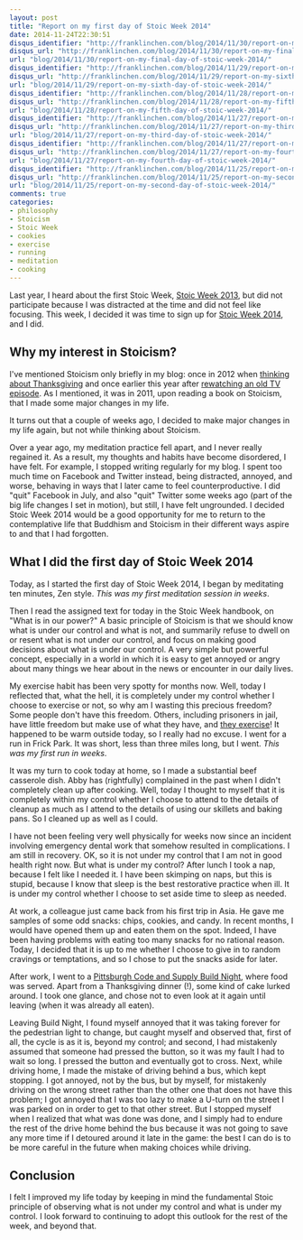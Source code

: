 ```yaml
---
layout: post
title: "Report on my first day of Stoic Week 2014"
date: 2014-11-24T22:30:51
disqus_identifier: "http://franklinchen.com/blog/2014/11/30/report-on-my-final-day-of-stoic-week-2014/"
disqus_url: "http://franklinchen.com/blog/2014/11/30/report-on-my-final-day-of-stoic-week-2014/"
url: "blog/2014/11/30/report-on-my-final-day-of-stoic-week-2014/"
disqus_identifier: "http://franklinchen.com/blog/2014/11/29/report-on-my-sixth-day-of-stoic-week-2014/"
disqus_url: "http://franklinchen.com/blog/2014/11/29/report-on-my-sixth-day-of-stoic-week-2014/"
url: "blog/2014/11/29/report-on-my-sixth-day-of-stoic-week-2014/"
disqus_identifier: "http://franklinchen.com/blog/2014/11/28/report-on-my-fifth-day-of-stoic-week-2014/"
disqus_url: "http://franklinchen.com/blog/2014/11/28/report-on-my-fifth-day-of-stoic-week-2014/"
url: "blog/2014/11/28/report-on-my-fifth-day-of-stoic-week-2014/"
disqus_identifier: "http://franklinchen.com/blog/2014/11/27/report-on-my-third-day-of-stoic-week-2014/"
disqus_url: "http://franklinchen.com/blog/2014/11/27/report-on-my-third-day-of-stoic-week-2014/"
url: "blog/2014/11/27/report-on-my-third-day-of-stoic-week-2014/"
disqus_identifier: "http://franklinchen.com/blog/2014/11/27/report-on-my-fourth-day-of-stoic-week-2014/"
disqus_url: "http://franklinchen.com/blog/2014/11/27/report-on-my-fourth-day-of-stoic-week-2014/"
url: "blog/2014/11/27/report-on-my-fourth-day-of-stoic-week-2014/"
disqus_identifier: "http://franklinchen.com/blog/2014/11/25/report-on-my-second-day-of-stoic-week-2014/"
disqus_url: "http://franklinchen.com/blog/2014/11/25/report-on-my-second-day-of-stoic-week-2014/"
url: "blog/2014/11/25/report-on-my-second-day-of-stoic-week-2014/"
comments: true
categories:
- philosophy
- Stoicism
- Stoic Week
- cookies
- exercise
- running
- meditation
- cooking
---
```

Last year, I heard about the first Stoic Week, [Stoic Week 2013](http://blogs.exeter.ac.uk/stoicismtoday/stoic-week-2013/), but did not participate because I was distracted at the time and did not feel like focusing. This week, I decided it was time to sign up for [Stoic Week 2014](http://modernstoicism.com/course/view.php?id=5), and I did.

## Why my interest in Stoicism?

I've mentioned Stoicism only briefly in my blog: once in 2012 when [thinking about Thanksgiving](/blog/2012/11/22/thanking-the-best-of-all-possible-worlds/) and once earlier this year after [rewatching an old TV episode](/blog/2014/01/17/hiroo-onoda-and-the-six-million-dollar-man/). As I mentioned, it was in 2011, upon reading a book on Stoicism, that I made some major changes in my life.

It turns out that a couple of weeks ago, I decided to make major changes in my life again, but not while thinking about Stoicism.

<!--more-->

Over a year ago, my meditation practice fell apart, and I never really regained it. As a result, my thoughts and habits have become disordered, I have felt. For example, I stopped writing regularly for my blog. I spent too much time on Facebook and Twitter instead, being distracted, annoyed, and worse, behaving in ways that I later came to feel counterproductive. I did "quit" Facebook in July, and also "quit" Twitter some weeks ago (part of the big life changes I set in motion), but still, I have felt ungrounded. I decided Stoic Week 2014 would be a good opportunity for me to return to the contemplative life that Buddhism and Stoicism in their different ways aspire to and that I had forgotten.

## What I did the first day of Stoic Week 2014

Today, as I started the first day of Stoic Week 2014, I began by meditating ten minutes, Zen style. *This was my first meditation session in weeks*.

Then I read the assigned text for today in the Stoic Week handbook, on "What is in our power?" A basic principle of Stoicism is that we should know what is under our control and what is not, and summarily refuse to dwell on or resent what is not under our control, and focus on making good decisions about what is under our control. A very simple but powerful concept, especially in a world in which it is easy to get annoyed or angry about many things we hear about in the news or encounter in our daily lives.

My exercise habit has been very spotty for months now. Well, today I reflected that, what the hell, it is completely under my control whether I choose to exercise or not, so why am I wasting this precious freedom? Some people don't have this freedom. Others, including prisoners in jail, have little freedom but make use of what they have, and [they exercise](/blog/2011/10/17/the-joys-of-convict-conditioning-bodyweight-exercising/)! It happened to be warm outside today, so I really had no excuse. I went for a run in Frick Park. It was short, less than three miles long, but I went. *This was my first run in weeks*.

It was my turn to cook today at home, so I made a substantial beef casserole dish. Abby has (rightfully) complained in the past when I didn't completely clean up after cooking. Well, today I thought to myself that it is completely within my control whether I choose to attend to the details of cleanup as much as I attend to the details of using our skillets and baking pans. So I cleaned up as well as I could.

I have not been feeling very well physically for weeks now since an incident involving emergency dental work that somehow resulted in complications. I am still in recovery. OK, so it is not under my control that I am not in good health right now. But what is under my control? After lunch I took a nap, because I felt like I needed it. I have been skimping on naps, but this is stupid, because I know that sleep is the best restorative practice when ill. It is under my control whether I choose to set aside time to sleep as needed.

At work, a colleague just came back from his first trip in Asia. He gave me samples of some odd snacks: chips, cookies, and candy. In recent months, I would have opened them up and eaten them on the spot. Indeed, I have been having problems with eating too many snacks for no rational reason. Today, I decided that it is up to me whether I choose to give in to random cravings or temptations, and so I chose to put the snacks aside for later.

After work, I went to a [Pittsburgh Code and Supply Build Night](http://www.meetup.com/Pittsburgh-Code-Supply/events/210396972/), where food was served. Apart from a Thanksgiving dinner (!), some kind of cake lurked around. I took one glance, and chose not to even look at it again until leaving (when it was already all eaten).

Leaving Build Night, I found myself annoyed that it was taking forever for the pedestrian light to change, but caught myself and observed that, first of all, the cycle is as it is, beyond my control; and second, I had mistakenly assumed that someone had pressed the button, so it was my fault I had to wait so long. I pressed the button and eventually got to cross. Next, while driving home, I made the mistake of driving behind a bus, which kept stopping. I got annoyed, not by the bus, but by myself, for mistakenly driving on the wrong street rather than the other one that does not have this problem; I got annoyed that I was too lazy to make a U-turn on the street I was parked on in order to get to that other street. But I stopped myself when I realized that what was done was done, and I simply had to endure the rest of the drive home behind the bus because it was not going to save any more time if I detoured around it late in the game: the best I can do is to be more careful in the future when making choices while driving.

## Conclusion

I felt I improved my life today by keeping in mind the fundamental Stoic principle of observing what is not under my control and what is under my control. I look forward to continuing to adopt this outlook for the rest of the week, and beyond that.
